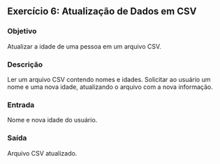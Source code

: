 
## Exercício 6: Atualização de Dados em CSV

### Objetivo
Atualizar a idade de uma pessoa em um arquivo CSV.

### Descrição
Ler um arquivo CSV contendo nomes e idades. Solicitar ao usuário um nome e uma nova idade, atualizando o arquivo com a nova informação.

### Entrada
Nome e nova idade do usuário.

### Saída
Arquivo CSV atualizado.

